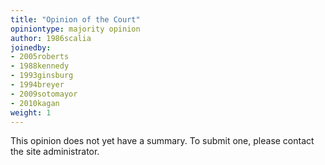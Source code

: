 ```yaml
---
title: "Opinion of the Court"
opiniontype: majority opinion
author: 1986scalia
joinedby:
- 2005roberts
- 1988kennedy
- 1993ginsburg
- 1994breyer
- 2009sotomayor
- 2010kagan
weight: 1
---
```

This opinion does not yet have a summary. To submit one, please contact the site administrator.